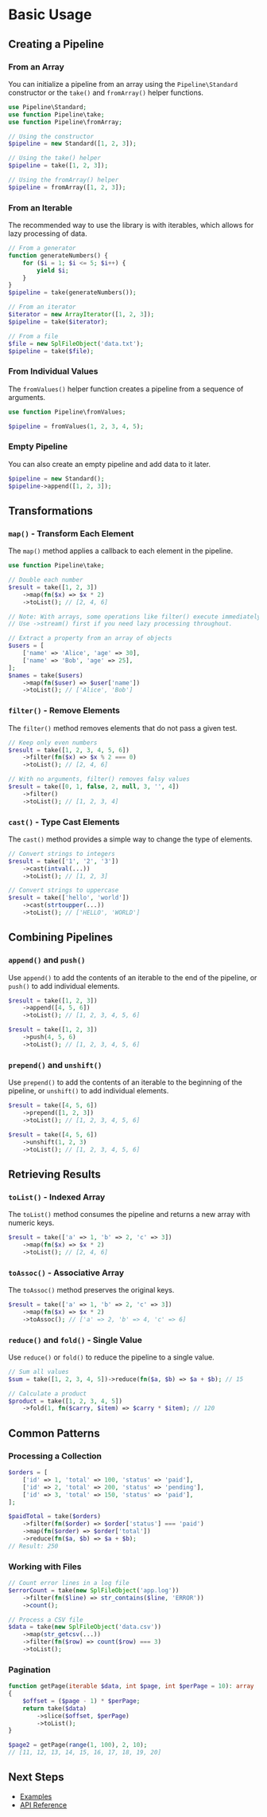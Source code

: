 # Basic Usage

## Creating a Pipeline

### From an Array

You can initialize a pipeline from an array using the `Pipeline\Standard` constructor or the `take()` and `fromArray()` helper functions.

```php
use Pipeline\Standard;
use function Pipeline\take;
use function Pipeline\fromArray;

// Using the constructor
$pipeline = new Standard([1, 2, 3]);

// Using the take() helper
$pipeline = take([1, 2, 3]);

// Using the fromArray() helper
$pipeline = fromArray([1, 2, 3]);
```

### From an Iterable

The recommended way to use the library is with iterables, which allows for lazy processing of data.

```php
// From a generator
function generateNumbers() {
    for ($i = 1; $i <= 5; $i++) {
        yield $i;
    }
}
$pipeline = take(generateNumbers());

// From an iterator
$iterator = new ArrayIterator([1, 2, 3]);
$pipeline = take($iterator);

// From a file
$file = new SplFileObject('data.txt');
$pipeline = take($file);
```

### From Individual Values

The `fromValues()` helper function creates a pipeline from a sequence of arguments.

```php
use function Pipeline\fromValues;

$pipeline = fromValues(1, 2, 3, 4, 5);
```

### Empty Pipeline

You can also create an empty pipeline and add data to it later.

```php
$pipeline = new Standard();
$pipeline->append([1, 2, 3]);
```

## Transformations

### `map()` - Transform Each Element

The `map()` method applies a callback to each element in the pipeline.

```php
use function Pipeline\take;

// Double each number
$result = take([1, 2, 3])
    ->map(fn($x) => $x * 2)
    ->toList(); // [2, 4, 6]

// Note: With arrays, some operations like filter() execute immediately.
// Use ->stream() first if you need lazy processing throughout.

// Extract a property from an array of objects
$users = [
    ['name' => 'Alice', 'age' => 30],
    ['name' => 'Bob', 'age' => 25],
];
$names = take($users)
    ->map(fn($user) => $user['name'])
    ->toList(); // ['Alice', 'Bob']
```

### `filter()` - Remove Elements

The `filter()` method removes elements that do not pass a given test.

```php
// Keep only even numbers
$result = take([1, 2, 3, 4, 5, 6])
    ->filter(fn($x) => $x % 2 === 0)
    ->toList(); // [2, 4, 6]

// With no arguments, filter() removes falsy values
$result = take([0, 1, false, 2, null, 3, '', 4])
    ->filter()
    ->toList(); // [1, 2, 3, 4]
```

### `cast()` - Type Cast Elements

The `cast()` method provides a simple way to change the type of elements.

```php
// Convert strings to integers
$result = take(['1', '2', '3'])
    ->cast(intval(...))
    ->toList(); // [1, 2, 3]

// Convert strings to uppercase
$result = take(['hello', 'world'])
    ->cast(strtoupper(...))
    ->toList(); // ['HELLO', 'WORLD']
```

## Combining Pipelines

### `append()` and `push()`

Use `append()` to add the contents of an iterable to the end of the pipeline, or `push()` to add individual elements.

```php
$result = take([1, 2, 3])
    ->append([4, 5, 6])
    ->toList(); // [1, 2, 3, 4, 5, 6]

$result = take([1, 2, 3])
    ->push(4, 5, 6)
    ->toList(); // [1, 2, 3, 4, 5, 6]
```

### `prepend()` and `unshift()`

Use `prepend()` to add the contents of an iterable to the beginning of the pipeline, or `unshift()` to add individual elements.

```php
$result = take([4, 5, 6])
    ->prepend([1, 2, 3])
    ->toList(); // [1, 2, 3, 4, 5, 6]

$result = take([4, 5, 6])
    ->unshift(1, 2, 3)
    ->toList(); // [1, 2, 3, 4, 5, 6]
```

## Retrieving Results

### `toList()` - Indexed Array

The `toList()` method consumes the pipeline and returns a new array with numeric keys.

```php
$result = take(['a' => 1, 'b' => 2, 'c' => 3])
    ->map(fn($x) => $x * 2)
    ->toList(); // [2, 4, 6]
```

### `toAssoc()` - Associative Array

The `toAssoc()` method preserves the original keys.

```php
$result = take(['a' => 1, 'b' => 2, 'c' => 3])
    ->map(fn($x) => $x * 2)
    ->toAssoc(); // ['a' => 2, 'b' => 4, 'c' => 6]
```

### `reduce()` and `fold()` - Single Value

Use `reduce()` or `fold()` to reduce the pipeline to a single value.

```php
// Sum all values
$sum = take([1, 2, 3, 4, 5])->reduce(fn($a, $b) => $a + $b); // 15

// Calculate a product
$product = take([1, 2, 3, 4, 5])
    ->fold(1, fn($carry, $item) => $carry * $item); // 120
```

## Common Patterns

### Processing a Collection

```php
$orders = [
    ['id' => 1, 'total' => 100, 'status' => 'paid'],
    ['id' => 2, 'total' => 200, 'status' => 'pending'],
    ['id' => 3, 'total' => 150, 'status' => 'paid'],
];

$paidTotal = take($orders)
    ->filter(fn($order) => $order['status'] === 'paid')
    ->map(fn($order) => $order['total'])
    ->reduce(fn($a, $b) => $a + $b);
// Result: 250
```

### Working with Files

```php
// Count error lines in a log file
$errorCount = take(new SplFileObject('app.log'))
    ->filter(fn($line) => str_contains($line, 'ERROR'))
    ->count();

// Process a CSV file
$data = take(new SplFileObject('data.csv'))
    ->map(str_getcsv(...))
    ->filter(fn($row) => count($row) === 3)
    ->toList();
```

### Pagination

```php
function getPage(iterable $data, int $page, int $perPage = 10): array
{
    $offset = ($page - 1) * $perPage;
    return take($data)
        ->slice($offset, $perPage)
        ->toList();
}

$page2 = getPage(range(1, 100), 2, 10);
// [11, 12, 13, 14, 15, 16, 17, 18, 19, 20]
```

## Next Steps

- [Examples](examples.md)
- [API Reference](../api/creation.md)